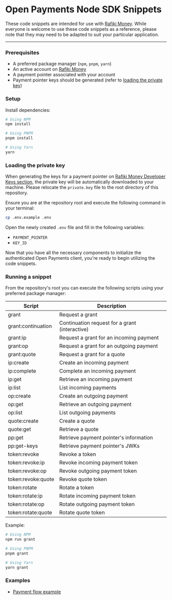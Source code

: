 # Open Payments Node SDK Snippets

These code snippets are intended for use with [Rafiki Money](https://rafiki.money/). While everyone
is welcome to use these code snippets as a reference, please note that they may need to be adapted
to suit your particular application.

---

### Prerequisites

-   A preferred package manager (`npm`, `pnpm`, `yarn`)
-   An active account on [Rafiki Money](https://rafiki.money/)
-   A payment pointer associated with your account
-   Payment pointer keys should be generated (refer to
    [loading the private key](#loading-the-private-key))

### Setup

Install dependencies:

```sh
# Using NPM
npm install

# Using PNPM
pnpm install

# Using Yarn
yarn
```

### Loading the private key

When generating the keys for a payment pointer on
[Rafiki Money Developer Keys section](https://rafiki.money/settings/developer-keys), the private key
will be automatically downloaded to your machine. Please relocate the `private.key` file to the root
directory of this repository.

Ensure you are at the repository root and execute the following command in your terminal:

```sh
cp .env.example .env
```

Open the newly created `.env` file and fill in the following variables:

-   `PAYMENT_POINTER`
-   `KEY_ID`

Now that you have all the necessary components to initialize the authenticated Open Payments client,
you're ready to begin utilizing the code snippets.

### Running a snippet

From the repository's root you can execute the following scripts using your preferred package
manager:

| Script             | Description                                    |
| ------------------ | ---------------------------------------------- |
| grant              | Request a grant                                |
| grant:continuation | Continuation request for a grant (interactive) |
| grant:ip           | Request a grant for an incoming payment        |
| grant:op           | Request a grant for an outgoing payment        |
| grant:quote        | Request a grant for a quote                    |
| ip:create          | Create an incoming payment                     |
| ip:complete        | Complete an incoming payment                   |
| ip:get             | Retrieve an incoming payment                   |
| ip:list            | List incoming payments                         |
| op:create          | Create an outgoing payment                     |
| op:get             | Retrieve an outgoing payment                   |
| op:list            | List outgoing payments                         |
| quote:create       | Create a quote                                 |
| quote:get          | Retrieve a quote                               |
| pp:get             | Retrieve payment pointer's information         |
| pp:get-keys        | Retrieve payment pointer's JWKs                |
| token:revoke       | Revoke a token                                 |
| token:revoke:ip    | Revoke incoming payment token                  |
| token:revoke:op    | Revoke outgoing payment token                  |
| token:revoke:quote | Revoke quote token                             |
| token:rotate       | Rotate a token                                 |
| token:rotate:ip    | Rotate incoming payment token                  |
| token:rotate:op    | Rotate outgoing payment token                  |
| token:rotate:quote | Rotate quote token                             |

Example:

```sh
# Using NPM
npm run grant

# Using PNPM
pnpm grant

# Using Yarn
yarn grant
```

### Examples

-   [Payment flow example](./examples/payment-flow.md)
